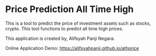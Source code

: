 # Price Prediction All Time High
This is a tool to predict the price of investment assets such as stocks, crypto. This tool functions to predict all time high prices.

This application is created by, Alifsyah Panji Negara.

Online Application Demo:
https://alifsyahpanji.github.io/athprice
